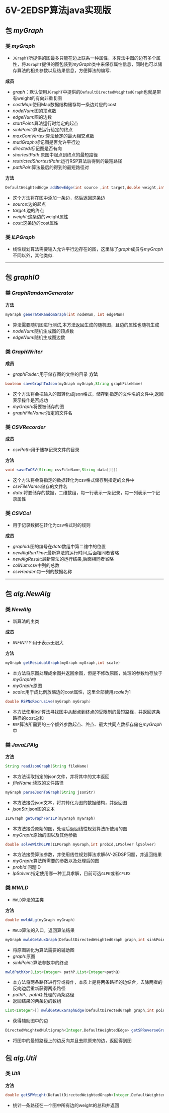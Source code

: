 # δV-2EDSP算法java实现版
## 包 *myGraph*
### **类** *myGraph*
+ `JGraphT`所提供的图最多只能在边上联系一种属性，本算法中图的边有多个属性，将`JGraphT`提供的图包装到*myGraph*类中来保存属性信息，同时也可以储存算法的相关参数以及结果信息，方便算法的编写.

**成员**
+ *graph*：默认使用`JGraphT`中提供的`DefaultDirectedWeightedGraph`也就是带有weight的有向非重复图
+ *costMap*:使用Map数据结构储存每一条边对应的cost
+ *nodeNum*:图的顶点数
+ *edgeNum*:图的边数
+ *startPoint*:算法运行时给定的起点
+ *sinkPoint*:算法运行给定的终点
+ *maxComVertex*:算法给定的最大相交点数
+ *mutiGraph*:标记图是否允许平行边
+ *directed*:标记图是否有向
+ *shortestPath*:原图中起点到终点的最短路径
+ *restrictedShortestPaht*:运行RSP算法后得到的最短路径
+ *pathPair*:算法最后的得到的最短路径对


**方法**
```java
DefaultWeightedEdge addNewEdge(int source ,int target,double weight,int cost)
```
+ 这个方法将在图中添加一条边，然后返回这条边
+ *source*:边的起点
+ *target*:边的终点
+ *weight*:这条边的weight属性
+ *cost*:这条边的cost属性
### **类** *ILPGraph*
+ 线性规划算法需要输入允许平行边存在的图，这里除了*graph*成员与*myGraph*不同以外，其他类似.
---
## 包 *graphIO*
### **类** *GraphRandomGenerator*
**方法**
```java
myGraph generateRandomGraph(int nodeNum, int edgeNum)
```
+ 算法需要随机图进行测试,本方法返回生成的随机图，且边的属性也随机生成
+ *nodeNum*:随机生成图的顶点数
+ *edgeNum*:随机生成图边数
### **类** *GraphWriter*
**成员**
+ *graphFolder*:用于储存图的文件的目录
**方法**
```java
boolean saveGraphToJson(myGraph myGraph,String graphFileName)
```
+ 这个方法将会把输入的图转化成json格式，储存到指定的文件名的文件中,返回表示操作是否成功
+ *myGraph*:将要被储存的图
+ *graphFileName*:指定的文件名
### **类** *CSVRecorder*
**成员**
+ *csvPath*:用于储存记录文件的目录

**方法**
```java
void saveToCSV(String csvFileName,String data[][])
```
+ 这个方法将会将指定的数据转化为csv格式储存到指定的文件中
+ *csvFileName*:储存的文件名
+ *data*:将要储存的数据，二维数组，每一行表示一条记录，每一列表示一个记录属性
### **类** *CSVCol*
+ 用于记录数据在转化为csv格式时的规则

**成员**
+ *graphId*:图的编号在*data*数组中第二维中的位置
+ *newAlgRunTime*:最新算法的运行时间,后面相同者省略
+ *newAlgResult*:最新算法的运行结果,后面相同者省略
+ *colNum*:csv中列的总数
+ *csvHeader*:每一列的数据名称
---
## 包 *alg.NewAlg*
### **类** *NewAlg*
+ 新算法的主类

**成员**
+ *INFINITY*:用于表示无限大

**方法**
```java
myGraph getResidualGraph(myGraph myGraph,int scale)
```
+ 本方法将原图处理成余图并返回余图，但是不修改原图，处理的参数均存放于*myGraph*中
+ *myGraph*:原图
+ *scale*:用于成比例放缩边的cost属性，这里全部使用*scale*为1

```java
double RSPNoRecrusive(myGraph myGraph)
```
+ 本方法使用`RSP`算法寻找图中从起点到终点的受限制的最短路径，并返回这条路径的cost总和
+ `RSP`算法所需要的三个额外参数起点、终点、最大共同点数都存储在*myGraph*中

### **类** *JavaLPAlg*
**方法**

```java
String readJsonGraph(String fileName)
```
+ 本方法读取指定的json文件，并将其中的文本返回
+ *fileName*:读取的文件路径

```java
myGraph parseJsonToGraph(String jsonStr)
```
+ 本方法接受json文本，将其转化为图的数据结构，并返回图
+ *jsonStr*:json图的文本

```java
ILPGraph getGraphForILP(myGraph myGraph)
```
+ 本方法接受原始的图，处理后返回线性规划算法所使用的图
+ *myGraph*:原始的图以及其他参数

```java
double solveWithGLPK(ILPGraph myGraph,int probId,LPSolver lpSolver)
```
+ 本方法接受算法参数，并使用线性规划算法求解δV-2EDSP问题，并返回结果
+ *myGraph*:算法所需要的参数以及处理后的图
+ *probId*:问题ID
+ *lpSolver*:指定使用哪一种工具求解，目前可选`GLPK`或者`CPLEX`

### **类** *MWLD*
+ `MWLD`算法的主类

**方法**

```java
double mwldALg(myGraph myGraph)
```
+ `MWLD`算法的入口，返回算法结果

```java
myGraph mwldGetAuxGraph(DefaultDirectedWeightedGraph graph,int sinkPoint)
```
+ 将原图转化为算法需要的辅助图
+ *graph*:原图
+ *sinkPoint*:算法参数中的终点

```java
mwldPathXor(List<Integer> pathP,List<Integer>pathQ)
```
+ 本方法将两条路径进行异或操作，本质上是将两条路径的边结合，去除两者的反向边后重新获得两条路径
+ *pathP*、*pathQ*:处理的两条路径
+ 返回结果的两条边的数组

```java
List<Integer>[] mwldGetAuxGraphEdge(DefaultDirectedGraph graph,int pointS,int pointT)
```
+ 获得辅助图中的边

```java
DirectedWeightedMultigraph<Integer,DefaultWeightedEdge> getSPReverseGraph(DefaultDirectedGraph graph,List<Integer> shortestPath)
```
+ 将图中的最短路径上的边反向并且去除原来的边，返回得到图

## 包 *alg.Util*
### **类** *Util*
**方法**

```java
double getSPWeight(DefaultDirectedWeightedGraph<Integer,DefaultWeightedEdge> graph, List<Integer> path)
```
+ 统计一条路径在一个图中所有边的weight的总和并返回